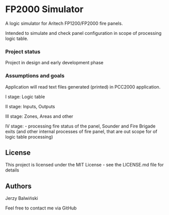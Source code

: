 # FP2000 Simulator

A logic simulator for Aritech FP1200/FP2000 fire panels.

Intended to simulate and check panel configuration in scope of processing logic table.

### Project status

Project in design and early development phase

### Assumptions and goals

Application will read text files generated (printed) in PCC2000 application.

I stage:
Logic table

II stage:
Inputs, Outputs

III stage:
Zones, Areas and other

IV stage: - processing fire status of the panel, 
Sounder and Fire Brigade exits (and other internal processes of fire panel, 
that are out scope for of logic table processing)

## License

This project is licensed under the MIT License - see the LICENSE.md file for details

## Authors

Jerzy Balwiński


Feel free to contact me via GitHub